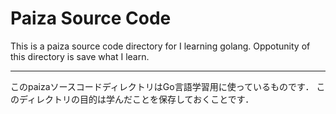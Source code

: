# Paiza Source Code
This is a paiza source code directory for I learning golang.
Oppotunity of this directory is save what I learn.

----------------------------------------------------

このpaizaソースコードディレクトリはGo言語学習用に使っているものです．
このディレクトリの目的は学んだことを保存しておくことです．
